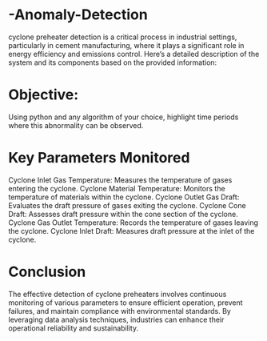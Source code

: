 # -Anomaly-Detection
cyclone preheater detection is a critical process in industrial settings, particularly in cement manufacturing, where it plays a significant role in energy efficiency and emissions control. Here’s a detailed description of the system and its components based on the provided information:
# Objective:
Using python and any algorithm of your choice, highlight time periods where this abnormality can be observed.

# Key Parameters Monitored
Cyclone Inlet Gas Temperature: Measures the temperature of gases entering the cyclone.
Cyclone Material Temperature: Monitors the temperature of materials within the cyclone.
Cyclone Outlet Gas Draft: Evaluates the draft pressure of gases exiting the cyclone.
Cyclone Cone Draft: Assesses draft pressure within the cone section of the cyclone.
Cyclone Gas Outlet Temperature: Records the temperature of gases leaving the cyclone.
Cyclone Inlet Draft: Measures draft pressure at the inlet of the cyclone.

# Conclusion
The effective detection of cyclone preheaters involves continuous monitoring of various parameters to ensure efficient operation, prevent failures, and maintain compliance with environmental standards. By leveraging data analysis techniques, industries can enhance their operational reliability and sustainability. 
